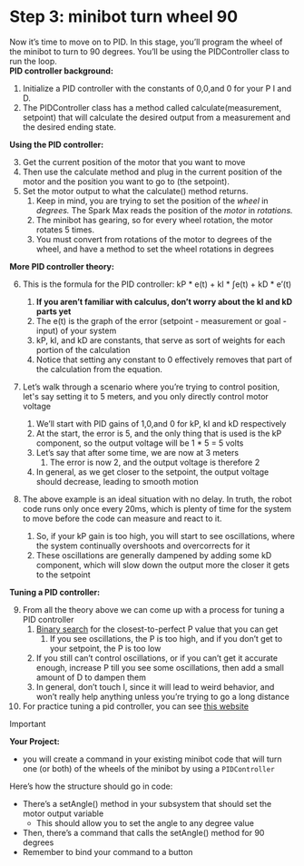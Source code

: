 # Step 3: minibot turn wheel 90

Now it’s time to move on to PID. In this stage, you’ll program the wheel of the minibot to turn to 90 degrees. You’ll be using the PIDController class to run the loop.   
**PID controller background:** 

1. Initialize a PID controller with the constants of 0,0,and 0 for your P I and D.   
2. The PIDController class has a method called calculate(measurement, setpoint) that will calculate the desired output from a measurement and the desired ending state.

**Using the PID controller:**

3. Get the current position of the motor that you want to move  
4.  Then use the calculate method and plug in the current position of the motor and the position you want to go to (the setpoint).   
5. Set the motor output to what the calculate() method returns.   
	1. Keep in mind, you are trying to set the position of the *wheel* in *degrees.* The Spark Max reads the position of the *motor* in *rotations.*   
	2. The minibot has gearing, so for every wheel rotation, the motor rotates 5 times.   
	3. You must convert from rotations of the motor to degrees of the wheel, and have a method to set the wheel rotations in degrees

**More PID controller theory:**

6. This is the formula for the PID controller: kP \* e(t) \+ kI \* ∫e(t) \+ kD \* e’(t)  
	1. **If you aren’t familiar with calculus, don’t worry about the kI and kD parts yet**  
	2. The e(t) is the graph of the error (setpoint \- measurement or goal \- input) of your system  
	3. kP, kI, and kD are constants, that serve as sort of weights for each portion of the calculation  
	4. Notice that setting any constant to 0 effectively removes that part of the calculation from the equation. 

8. Let’s walk through a scenario where you’re trying to control position, let's say setting it to 5 meters, and you only directly control motor voltage  
	1. We’ll start with PID gains of 1,0,and 0 for kP, kI and kD respectively  
	2. At the start, the error is 5, and the only thing that is used is the kP component, so the output voltage  will be 1 \* 5  \= 5 volts  
	3. Let’s say that after some time, we are now at 3 meters  
		 1. The error is now 2, and the output voltage is therefore 2  
	4. In general, as we get closer to the setpoint, the output voltage should decrease, leading to smooth motion

10. The above example is an ideal situation with no delay. In truth, the robot code runs only once every 20ms, which is plenty of time for the system to move before the code can measure and react to it.  
	1. So, if your kP gain is too high, you will start to see oscillations, where the system continually overshoots and overcorrects for it  
	2. These oscillations are generally dampened by adding some kD component, which will slow down the output more the closer it gets to the setpoint

**Tuning a PID controller:**

9. From all the theory above we can come up with a process for tuning a PID controller  
	1. [Binary search](https://www.youtube.com/watch?v=MFhxShGxHWc) for the closest-to-perfect P value that you can get  
		 1. If you see oscillations, the P is too high, and if you don’t get to your setpoint, the P is too low  
	2. If you still can’t control oscillations, or if you can’t get it accurate enough, increase P till you see some oscillations, then add a small amount of D to dampen them  
	3. In general, don’t touch I, since it will lead to weird behavior, and won’t really help anything unless you’re trying to go a long distance
 10. For practice tuning a pid controller, you can see [this website](https://docs.wpilib.org/en/stable/docs/software/advanced-controls/introduction/tuning-turret.html#pure-feedback-control)

 > [!IMPORTANT]  
 >**Your Project:**
>* you will create a command in your existing minibot code that will turn one (or both) of the wheels of the minibot by using a `PIDController`
 
Here’s how the structure should go in code:

* There’s a setAngle() method in your subsystem that should set the motor output variable  
  * This should allow you to set the angle to any degree value  
* Then, there’s a command that calls the setAngle() method for 90 degrees  
* Remember to bind your command to a button
